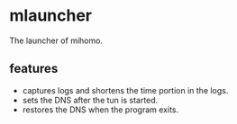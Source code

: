 # mlauncher
The launcher of mihomo.
## features
- captures logs and shortens the time portion in the logs.
- sets the DNS after the tun is started.
- restores the DNS when the program exits.